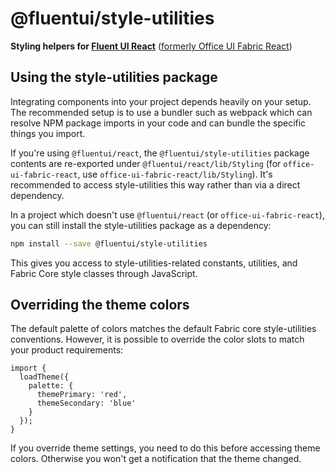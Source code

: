 # @fluentui/style-utilities

**Styling helpers for [Fluent UI React](https://developer.microsoft.com/en-us/fluentui)**
([formerly Office UI Fabric React](https://developer.microsoft.com/en-us/office/blogs/ui-fabric-is-evolving-into-fluent-ui/))

## Using the style-utilities package

Integrating components into your project depends heavily on your setup. The recommended setup is to use a bundler such as webpack which can resolve NPM package imports in your code and can bundle the specific things you import.

If you're using `@fluentui/react`, the `@fluentui/style-utilities` package contents are re-exported under `@fluentui/react/lib/Styling` (for `office-ui-fabric-react`, use `office-ui-fabric-react/lib/Styling`). It's recommended to access style-utilities this way rather than via a direct dependency.

In a project which doesn't use `@fluentui/react` (or `office-ui-fabric-react`), you can still install the style-utilities package as a dependency:

```bash
npm install --save @fluentui/style-utilities
```

This gives you access to style-utilities-related constants, utilities, and Fabric Core style classes through JavaScript.

## Overriding the theme colors

The default palette of colors matches the default Fabric core style-utilities conventions. However, it is possible to override the color slots to match your product requirements:

```tsx
import {
  loadTheme({
    palette: {
      themePrimary: 'red',
      themeSecondary: 'blue'
    }
  });
}
```

If you override theme settings, you need to do this before accessing theme colors. Otherwise you won't get a notification that the theme changed.
